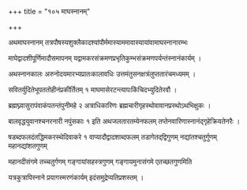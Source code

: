 +++
title = "१०५ माघस्नानम्"

+++

अथमाघस्नानम् तत्रपौषस्यशुक्लैकादश्यांपौर्ममास्याममावास्यायांवामाघस्नानारम्भः

माघेद्वादशीपूर्णिमादौसमापनम् यद्वामकरसंक्रमणप्रभृतिकुम्भसंक्रमणपर्यन्तंस्नानंकार्यम् ।

अथस्नानकालः अरुनोदयमारभ्यप्रातःकालावधिः उत्तमंतुसनक्षत्रंलुप्ततारंचमध्यमम् ।

सवितर्युदितेभूपततोहीनंप्रकीर्तितम् १ माघमासेरटन्त्यापःकिंचिदभ्युदितेरवौ ।

ब्रह्मघ्न्वासुरापंवाकंपतन्तंपुनीमहे २ अत्राधिकारिणः ब्रह्मचारीगृहस्थोवावानप्रस्थोऽथभिक्षुकः ।

बालवृद्धयुवानश्चनरनारी नपुंसकाः १ इति अथजलतारतम्येनफलम् तप्तेनवारिणास्नानंद्‌गृहेक्रियतेनरैः ।

षडब्दफलदंतद्धिमकरस्थेदिवाकरे १ वाप्यादौद्वादशाब्दफलम् तडागेतद्‌द्विगुणम् नद्यांतश्चतुर्गुणम् महानद्यांशतगुणम्

महानदीसंगमे तच्चतुर्गणम् गङ्गायांसहस्त्रगुणम् गङ्गायमुनासंगमे एतच्छतगुणमिति

यत्रकुत्रापिस्नाने प्रयागस्मरणंकार्यम् इदंसमुद्रेप्यतिप्रशस्तम् ।
